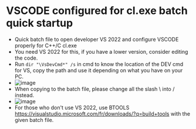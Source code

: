 # VSCODE configured for cl.exe batch quick startup
- Quick batch file to open developer VS 2022 and configure VSCODE properly for C++/C cl.exe
- You need VS 2022 for this, if you have a lower version, consider editing the code.
- Run ` dir "\VsDevCmd*" /s ` in cmd to know the location of the DEV cmd for VS, copy the path and use it depending on what you have on your PC.
- ![image]( https://github.com/user-attachments/assets/7b90ecc1-2a90-491e-8b18-eec911446d3d )
- When copying to the batch file, please change all the slash \ into / ínstead.
- ![ image ]( https://github.com/user-attachments/assets/a993c3a6-a914-42a7-b7f6-d58f14b2aa5a )
- For those who don't use VS 2022, use BTOOLS https://visualstudio.microsoft.com/fr/downloads/?q=build+tools with the given batch file.
